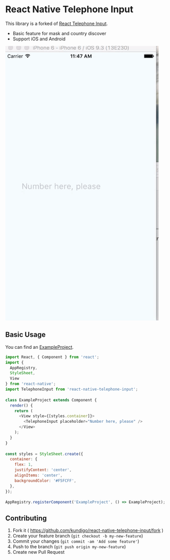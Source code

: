 # React Native Telephone Input

This library is a forked of [React Telephone Input](https://github.com/mukeshsoni/react-telephone-input).

- Basic feature for mask and country discover
- Support iOS and Android

![react-native-activity-view](React_Native_Telephone_Input_Example.gif)

## Basic Usage

You can find an [ExampleProject](./ExampleProject).

```javascript
import React, { Component } from 'react';
import {
  AppRegistry,
  StyleSheet,
  View
} from 'react-native';
import TelephoneInput from 'react-native-telephone-input';

class ExampleProject extends Component {
  render() {
    return (
      <View style={[styles.container]}>
        <TelephoneInput placeholder="Number here, please" />
      </View>
    );
  }
}

const styles = StyleSheet.create({
  container: {
    flex: 1,
    justifyContent: 'center',
    alignItems: 'center',
    backgroundColor: '#F5FCFF',
  },
});

AppRegistry.registerComponent('ExampleProject', () => ExampleProject);
```

## Contributing

1. Fork it ( https://github.com/kundigo/react-native-telephone-input/fork )
2. Create your feature branch (`git checkout -b my-new-feature`)
3. Commit your changes (`git commit -am 'Add some feature'`)
4. Push to the branch (`git push origin my-new-feature`)
5. Create new Pull Request
